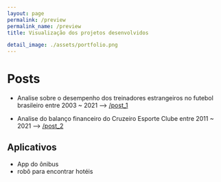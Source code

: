 ```yaml
---
layout: page
permalink: /preview
permalink_name: /preview
title: Visualização dos projetos desenvolvidos

detail_image: ./assets/portfolio.png
---
```


# Posts

 - Analise sobre o desempenho dos treinadores estrangeiros no futebol brasileiro 
   entre 2003 ~ 2021 --> [/post_1](post/post_1/post_1)

 - Analise do balanço financeiro do Cruzeiro Esporte Clube entre 2011 ~ 2021 --> [/post_2](post/post_2/post_2)

## Aplicativos 

- App do ônibus 
- robô para encontrar hotéis
